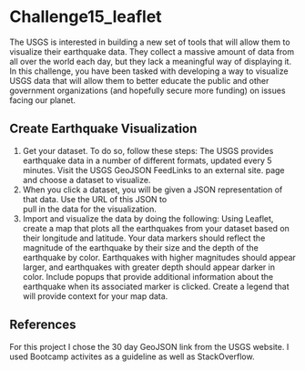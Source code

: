 # Challenge15_leaflet
The USGS is interested in building a new set of tools that will allow them to visualize their earthquake data. They collect a massive amount of data from all over the world each day, but they lack a meaningful way of displaying it. In this challenge, you have been tasked with developing a way to visualize USGS data that will allow them to better educate the public and other government organizations (and hopefully secure more funding) on issues facing our planet.

## Create Earthquake Visualization
1. Get your dataset. To do so, follow these steps:
    The USGS provides earthquake data in a number of different formats, updated every 5 minutes. Visit the USGS GeoJSON FeedLinks to an external site. page and choose a dataset to visualize. 
2. When you click a dataset, you will be given a JSON representation of that data. Use the URL of this JSON to   
    pull in the data for the visualization. 
3. Import and visualize the data by doing the following:
    Using Leaflet, create a map that plots all the earthquakes from your dataset based on their longitude and latitude. Your data markers should reflect the magnitude of the earthquake by their size and the depth of the earthquake by color. Earthquakes with higher magnitudes should appear larger, and earthquakes with greater depth should appear darker in color.
    Include popups that provide additional information about the earthquake when its associated marker is clicked. Create a legend that will provide context for your map data.

## References
For this project I chose the 30 day GeoJSON link from the USGS website. I used Bootcamp activites as a guideline as well as StackOverflow. 
